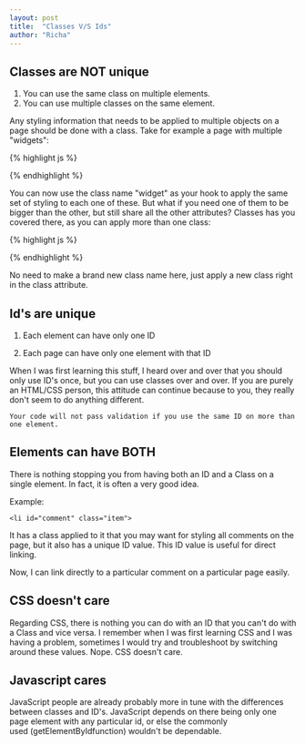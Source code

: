 ```yaml
---
layout: post
title:  "Classes V/S Ids"
author: "Richa"
---
```


## Classes are NOT unique

1. You can use the same class on multiple elements.
2. You can use multiple classes on the same element.
    
 Any styling information that needs to be applied to multiple objects on a page should be done with a class. Take for example a page with multiple "widgets":

{% highlight js %}

<div class="widget"></div>
<div class="widget"></div>
<div class="widget"></div>

{% endhighlight %}


You can now use the class name "widget" as your hook to apply the same set of styling to each one of these. But what if you need one of them to be bigger than the other, but still share all the other attributes? Classes has you covered there, as you can apply more than one class:

{% highlight js %}

<div class="widget"></div>
<div class="widget big"></div>
<div class="widget"></div>

{% endhighlight %}


No need to make a brand new class name here, just apply a new class right in the class attribute.


## Id's are unique

1. Each element can have only one ID

2. Each page can have only one element with that ID

When I was first learning this stuff, I heard over and over that you should only use ID's once, but you can use classes over and over.  If you are purely an HTML/CSS person, this attitude can continue because to you, they really don't seem to do anything different.

 `Your code will not pass validation if you use the same ID on more than one element.`



## Elements can have BOTH


There is nothing stopping you from having both an ID and a Class on a single element. In fact, it is often a very good idea. 

 Example:

`<li id="comment" class="item">`

It has a class applied to it that you may want for styling all comments on the page, but it also has a unique ID value. This ID value is useful for direct linking. 

Now, I can link directly to a particular comment on a particular page easily.


## CSS doesn't care

Regarding CSS, there is nothing you can do with an ID that you can't do with a Class and vice versa. I remember when I was first learning CSS and I was having a problem, sometimes I would try and troubleshoot by switching around these values. Nope. CSS doesn't care.

## Javascript cares

JavaScript people are already probably more in tune with the differences between classes and ID's. JavaScript depends on there being only one page element with any particular id, or else the commonly used (getElementByIdfunction) wouldn't be dependable. 
